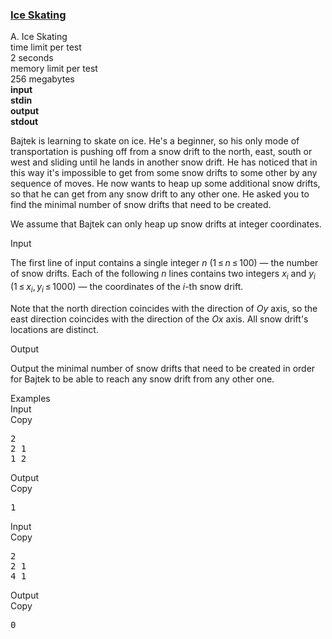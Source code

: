 <h3><a href="https://codeforces.com/contest/217/problem/A" target="_blank" rel="noopener noreferrer">Ice Skating</a></h3>

<div class="header"><div class="title">A. Ice Skating</div><div class="time-limit"><div class="property-title">time limit per test</div>2 seconds</div><div class="memory-limit"><div class="property-title">memory limit per test</div>256 megabytes</div><div class="input-file input-standard" style="font-weight: bold"><div class="property-title">input</div>stdin</div><div class="output-file output-standard" style="font-weight: bold"><div class="property-title">output</div>stdout</div></div><div><p>Bajtek is learning to skate on ice. He's a beginner, so his only mode of transportation is pushing off from a snow drift to the north, east, south or west and sliding until he lands in another snow drift. He has noticed that in this way it's impossible to get from some snow drifts to some other by any sequence of moves. He now wants to heap up some additional snow drifts, so that he can get from any snow drift to any other one. He asked you to find the minimal number of snow drifts that need to be created.</p><p>We assume that Bajtek can only heap up snow drifts at integer coordinates.</p></div><div class="input-specification"><div class="section-title">Input</div><p>The first line of input contains a single integer <span class="tex-span"><i>n</i></span> (<span class="tex-span">1 ≤ <i>n</i> ≤ 100</span>) — the number of snow drifts. Each of the following <span class="tex-span"><i>n</i></span> lines contains two integers <span class="tex-span"><i>x</i><sub class="lower-index"><i>i</i></sub></span> and <span class="tex-span"><i>y</i><sub class="lower-index"><i>i</i></sub></span> (<span class="tex-span">1 ≤ <i>x</i><sub class="lower-index"><i>i</i></sub>, <i>y</i><sub class="lower-index"><i>i</i></sub> ≤ 1000</span>) — the coordinates of the <span class="tex-span"><i>i</i></span>-th snow drift.</p><p>Note that the north direction coinсides with the direction of <span class="tex-span"><i>Oy</i></span> axis, so the east direction coinсides with the direction of the <span class="tex-span"><i>Ox</i></span> axis. All snow drift's locations are distinct.</p></div><div class="output-specification"><div class="section-title">Output</div><p>Output the minimal number of snow drifts that need to be created in order for Bajtek to be able to reach any snow drift from any other one.</p></div><div class="sample-tests"><div class="section-title">Examples</div><div class="sample-test"><div class="input"><div class="title">Input<div title="Copy" data-clipboard-target="#id006411943654488307" id="id0008651797873726219" class="input-output-copier">Copy</div></div><pre id="id006411943654488307">2<br>2 1<br>1 2<br></pre></div><div class="output"><div class="title">Output<div title="Copy" data-clipboard-target="#id003996504341712219" id="id0047153747495009146" class="input-output-copier">Copy</div></div><pre id="id003996504341712219">1<br></pre></div><div class="input"><div class="title">Input<div title="Copy" data-clipboard-target="#id0036015513669369426" id="id009866231494066358" class="input-output-copier">Copy</div></div><pre id="id0036015513669369426">2<br>2 1<br>4 1<br></pre></div><div class="output"><div class="title">Output<div title="Copy" data-clipboard-target="#id005663707481535967" id="id0009269779726631955" class="input-output-copier">Copy</div></div><pre id="id005663707481535967">0<br></pre></div></div></div>